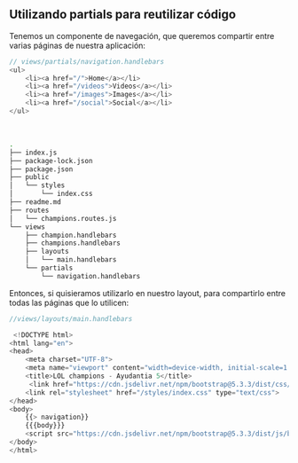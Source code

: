 ## Utilizando partials para reutilizar código

<div class="text-sm flex gap-10">

<div class="w-1/2" >
<p>
Tenemos un componente de navegación, que queremos compartir entre varias páginas de nuestra aplicación:
</p>

```javascript
// views/partials/navigation.handlebars
<ul>
    <li><a href="/">Home</a></li>
    <li><a href="/videos">Videos</a></li>
    <li><a href="/images">Images</a></li>
    <li><a href="/social">Social</a></li>
</ul>

```
<br/>

```bash {all}{maxHeight:'200px', lines:false}
.
├── index.js
├── package-lock.json
├── package.json
├── public
│   └── styles
│       └── index.css
├── readme.md
├── routes
│   └── champions.routes.js
└── views
    ├── champion.handlebars
    ├── champions.handlebars
    ├── layouts
    │   └── main.handlebars
    └── partials
        └── navigation.handlebars

```

</div>

<div class="w-1/2">
<p>Entonces, si quisieramos utilizarlo en nuestro layout, para compartirlo entre todas las páginas que lo utilicen:</p>

```javascript
//views/layouts/main.handlebars

 <!DOCTYPE html>
<html lang="en">
<head>
    <meta charset="UTF-8">
    <meta name="viewport" content="width=device-width, initial-scale=1.0">
    <title>LOL champions - Ayudantia 5</title>
     <link href="https://cdn.jsdelivr.net/npm/bootstrap@5.3.3/dist/css/bootstrap.min.css" rel="stylesheet" integrity="sha384-QWTKZyjpPEjISv5WaRU9OFeRpok6YctnYmDr5pNlyT2bRjXh0JMhjY6hW+ALEwIH" crossorigin="anonymous">
    <link rel="stylesheet" href="/styles/index.css" type="text/css">
</head>
<body>
    {{> navigation}}
    {{{body}}}
    <script src="https://cdn.jsdelivr.net/npm/bootstrap@5.3.3/dist/js/bootstrap.bundle.min.js" integrity="sha384-YvpcrYf0tY3lHB60NNkmXc5s9fDVZLESaAA55NDzOxhy9GkcIdslK1eN7N6jIeHz" crossorigin="anonymous"></script>
</body>
</html>


```
</div>

</div>
